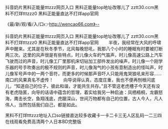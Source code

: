 抖音奶片黑料正能量tttzzz网页入口
黑料正能量top地址改哪儿了
zztt30.ccm黑料不打烊tttzzz0
黑料正能量直达不打烊app官网


《最/新/观/看/入/口👉http://wencao66.com》--

抖音奶片黑料正能量tttzzz网页入口
黑料正能量top地址改哪儿了
zztt30.ccm黑料不打烊tttzzz0
黑料正能量直达不打烊app官网
　　半夜，我经常在大风的呼啸声中醒来。尤其是在秋冬季节，北风每晚怒吼，我那八个小时的睡眠有时要被打断两三次。这里的风声很是有些特点，时儿像火车的气笛声，时儿像高速公路上汽车飞驶而过的声音，时儿像工厂里那机床切钻加工部件发出的噪声，时儿像一个刚学乐器的号手吹奏出的极不规则的声音，时儿像淘气的小孩有意制造出的怪叫声，时儿像军号声中的一两个音符，而更多的时候那声音吓人只能用鬼哭狼吼来形容……南口的风果真名不虚传！
　　向导说得认真，态度庄重，我也不便再刨根问底儿，“知道自己的位子，彼此和谐，才能共生共存。”且不管这老虎槽子今天还有没有老虎隐匿，向导的话语中蕴含的哲理，着实给我另一种启迪：凤栖梧桐，龙霸怒海，鹰击长空，鱼翔浅底，虎踞深山，世间万物都有自己的位置，古人今人，凡人伟人，当然包括我们自己，都是如此。





黑料不打烊tttzzz地址入口so链接直达较多收藏卡一卡二卡三无人区乱码一二三四在线观看免费高清两个人日本BD完整版
